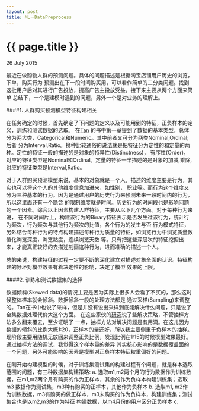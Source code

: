 ```yaml
---
layout: post
title: ML－DataPreprocess
---
```


{{ page.title }}
=========
<p class="meta" >26 July 2015</p>

最近在做购物人群的预测问题。具体的问题描述是根据淘宝店铺用户历史的浏览，下单，购买行为
预测出在下一段时间购买用，可以看作简单的二分类问题。找到这批用户后对其进行广告投放，提高广告主投放受益。接下来主要从两个方面来简单
总结下，一个是建模时遇到的问题，另外一个是对业务的理解上。

####1. 人群购买预测模型特征构建相关

在任务确定的时候，首先确定了下问题的定义以及可能用到的特征，正负样本的定义，训练和测试数据的选取。
在[Tan](http://www.amazon.com/Introduction-Data-Mining-1st-first/dp/B006UTDDJU/ref=mt_hardcover?_encoding=UTF8&me=)
的书中第一章提到了数据的基本类型，总体分为两大类，Categorical和Numeric。其中前者又可分为两类Nominal,Ordinal;后者
分为Interval,Ratio。换种比较通俗的说法就是把特征分为定性的和定量的两种。定性的特征一般的描述的是对象的特异性(Distinctness)，
有序性(Order)，对应的特征类型是Nominal和Ordinal。定量的特征一半描述的是对象的加减,乘除,对应的特征类型是Interval,Ratio。

对于人群购买预测模型来说，基本的对象就是一个人，描述的维度主要是行为，其实也可以将这个人的其他维度信息加进来，如性别，
职业等。而行为这个维度又分为三种基本的行为。因为是通过用户的历史行为来预测未来一段时间内的行为，所以这里面还有一个隐含
的限制维度就是时间。历史行为的时间段也是影响问题的一个因素。综合以上因素构建人群特征，主要从以下几个方面。对于每种行为来说，
在不同时间片上，构建该行为的Binary特征表示是否发生过该行为，统计行为频次，行为频次与其他行为频次的比值，各个行为的发生与否
行为模式特征，另外结合每种行为的特点构建描述每种行为质量的特征，如浏览行为中浏览质量数值化浏览深度，浏览黏度，连续浏览天数
等。只有把这些深层次的特征挖掘出来，才能真正较好的去描述刻画这种行为，进而准确的描述一个人。

总的来说，构建特征的过程一定要不断的深化建立对描述对象全面的认识。特征构建的好坏对模型效果有着决定性的影响，决定了模型
效果的上限。

####2. 训练和测试数据集的选择

数据倾斜(Skewed data)的情况主要是因为实际上很多人会看了不买的，那么这时候整体样本就会倾斜。数据倾斜一般的处理方法都是
通过采样(Sampling)来调整的。Tan在书中也说了采样，但是并没有说出采样到底能解决什么问题，只是说了全集数据处理代价大这个方面。
在这些家伙的[研究](https://www3.nd.edu/~dial/papers/SPRINGER05.pdf)说了些解决策略，不管抽样方法多么翻来覆去，至少证明了
一点，抽样方法对解决问题是有用滴。在这儿因为数据的倾斜的比例大概1:20，正样本的量还好，所以我主要侧重于负样本的抽样。
现阶段主要用随机无放回来调整正负比例，发现比例在1:15的时候模型效果最好。通过抽样方法的调试，我觉得这个样本量的差异
其实核心影响的是数据覆盖面的一个问题，另外可能影响的因素是模型对正负样本特征权重偏好的问题。

在刚开始构建模型的时候，对于训练集测试集的构建过程有个问题，就是样本选取范围的问题，有三种数据集构建策略:
  a. 选取m1,m2两个月的行为数据作为训练数据，在m1,m2两个月有购买的作为正样本，其余的作为负样本构建训练集；选取m3
    数据作为测试集，m3种有购买的正样本，其他作为负样本
  b. 选取m1, m2作为训练数据，m3有购买的做正样本，m3未购买的作为负样本，构建训练集；测试集合也是以m2,m3的作为特征
    构建数据，以m4月份的用户区分正负样本
  c.



